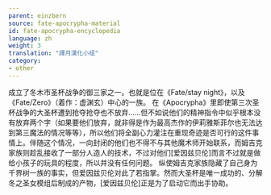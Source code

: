 ```yaml
---
parent: einzbern
source: fate-apocrypha-material
id: fate-apocrypha-encyclopedia
language: zh
weight: 3
translation: "譯月漢化小组"
category:
- other
---
```


成立了冬木市圣杯战争的御三家之一。也就是位在《Fate/stay night》，以及《Fate/Zero》（着作：虚渊玄）中心的一族。
在《Apocrypha》里即使第三次圣杯战争的大圣杯遭到抢夺抢夺也不放弃……但不如说他们的精神指令中似乎根本没有放弃两个字（如果要他们放弃，就非得是作为最高杰作的伊莉雅斯菲尔也无法达到第三魔法的情况等等），所以他们将全副心力灌注在重现奇迹是否可行的这件事情上。伴随这个情况，一向封闭的他们也不得不与其他魔术师开始联系，而姆吉克家族则趁乱接收了一部分人造人的技术，不过对他们[爱因兹贝伦]而言不过就是做给小孩子的玩具的程度，所以并没有任何问题。
纵使姆吉克家族隐藏了自己身为千界树一族的事实，但爱因兹贝伦对此了若指掌。然而大圣杯是唯一成功的、分解冬之圣女模组后制成的产物，[爱因兹贝伦]正是为了启动它而出手协助。
